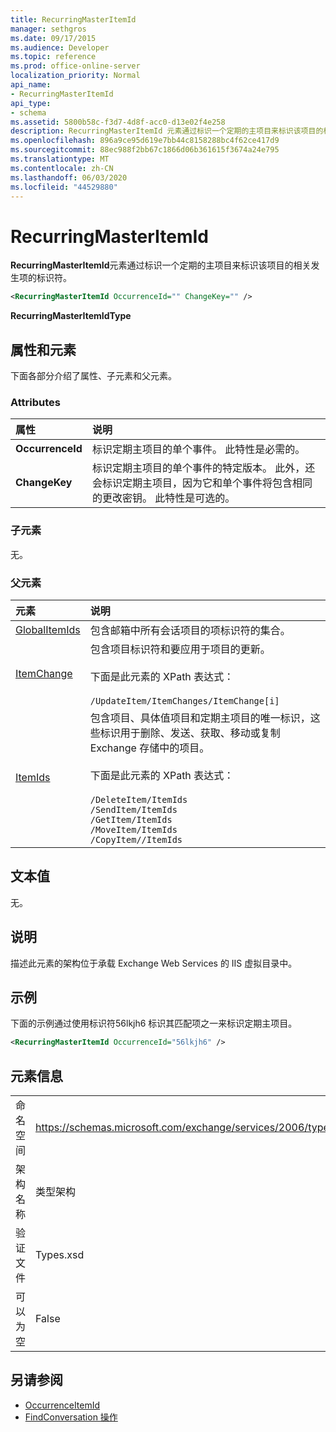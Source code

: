 ```yaml
---
title: RecurringMasterItemId
manager: sethgros
ms.date: 09/17/2015
ms.audience: Developer
ms.topic: reference
ms.prod: office-online-server
localization_priority: Normal
api_name:
- RecurringMasterItemId
api_type:
- schema
ms.assetid: 5800b58c-f3d7-4d8f-acc0-d13e02f4e258
description: RecurringMasterItemId 元素通过标识一个定期的主项目来标识该项目的相关发生项的标识符。
ms.openlocfilehash: 896a9ce95d619e7bb44c8158288bc4f62ce417d9
ms.sourcegitcommit: 88ec988f2bb67c1866d06b361615f3674a24e795
ms.translationtype: MT
ms.contentlocale: zh-CN
ms.lasthandoff: 06/03/2020
ms.locfileid: "44529880"
---
```

# <a name="recurringmasteritemid"></a>RecurringMasterItemId

**RecurringMasterItemId**元素通过标识一个定期的主项目来标识该项目的相关发生项的标识符。 
  
```XML
<RecurringMasterItemId OccurrenceId="" ChangeKey="" />
```

 **RecurringMasterItemIdType**
## <a name="attributes-and-elements"></a>属性和元素

下面各部分介绍了属性、子元素和父元素。
  
### <a name="attributes"></a>Attributes

|**属性**|**说明**|
|:-----|:-----|
|**OccurrenceId** <br/> |标识定期主项目的单个事件。 此特性是必需的。  <br/> |
|**ChangeKey** <br/> |标识定期主项目的单个事件的特定版本。 此外，还会标识定期主项目，因为它和单个事件将包含相同的更改密钥。 此特性是可选的。  <br/> |
   
### <a name="child-elements"></a>子元素

无。
  
### <a name="parent-elements"></a>父元素

|**元素**|**说明**|
|:-----|:-----|
|[GlobalItemIds](globalitemids.md) <br/> |包含邮箱中所有会话项目的项标识符的集合。  <br/> |
|[ItemChange](itemchange.md) <br/> |包含项目标识符和要应用于项目的更新。 <br/> <br/> 下面是此元素的 XPath 表达式：  <br/> <br/>  `/UpdateItem/ItemChanges/ItemChange[i]` <br/> |
|[ItemIds](itemids.md) <br/> | 包含项目、具体值项目和定期主项目的唯一标识，这些标识用于删除、发送、获取、移动或复制 Exchange 存储中的项目。 <br/> <br/>  下面是此元素的 XPath 表达式：  <br/><br/>  `/DeleteItem/ItemIds` <br/>  `/SendItem/ItemIds` <br/>  `/GetItem/ItemIds` <br/>  `/MoveItem/ItemIds` <br/>  `/CopyItem//ItemIds` <br/> |
   
## <a name="text-value"></a>文本值

无。
  
## <a name="remarks"></a>说明

描述此元素的架构位于承载 Exchange Web Services 的 IIS 虚拟目录中。
  
## <a name="example"></a>示例

下面的示例通过使用标识符56lkjh6 标识其匹配项之一来标识定期主项目。
  
```XML
<RecurringMasterItemId OccurrenceId="56lkjh6" />
```

## <a name="element-information"></a>元素信息

|||
|:-----|:-----|
|命名空间  <br/> |https://schemas.microsoft.com/exchange/services/2006/types  <br/> |
|架构名称  <br/> |类型架构  <br/> |
|验证文件  <br/> |Types.xsd  <br/> |
|可以为空  <br/> |False  <br/> |
   
## <a name="see-also"></a>另请参阅

- [OccurrenceItemId](occurrenceitemid.md)
- [FindConversation 操作](findconversation-operation.md)

